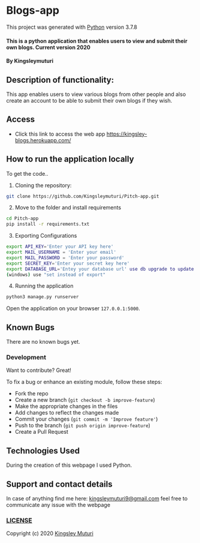 # Blogs-app

This project was generated with [Python](https://github.com/python) version 3.7.8
  
#### This is a python application that enables users to view and submit their own blogs. Current version 2020
</table>
</tr>
</td>

#### By **Kingsleymuturi**
  
## Description of functionality:
This app enables users to view various blogs from other people and also create an account to be able to submit their own blogs if they wish.
## Access
* Click this link to access the web app https://kingsley-blogs.herokuapp.com/

## How to run the application locally
To get the code..

1. Cloning the repository:
  ```bash
  git clone https://github.com/Kingsleymuturi/Pitch-app.git
  ```
2. Move to the folder and install requirements
  ```bash
  cd Pitch-app
  pip install -r requirements.txt
  ```
3. Exporting Configurations
  ```bash
  export API_KEY='Enter your API key here'
  export MAIL_USERNAME = 'Enter your email'
  export MAIL_PASSWORD = 'Enter your password'
  export SECRET_KEY='Enter your secret key here'
  export DATABASE_URL='Entey your database url' use db upgrade to update your database
  (windows) use "set instead of export"
  ```
4. Running the application
  ```bash
  python3 manage.py runserver
  ```
Open the application on your browser `127.0.0.1:5000`.

## Known Bugs
There are no known bugs yet.
### Development
Want to contribute? Great!

To fix a bug or enhance an existing module, follow these steps:

- Fork the repo
- Create a new branch (`git checkout -b improve-feature`)
- Make the appropriate changes in the files
- Add changes to reflect the changes made
- Commit your changes (`git commit -m 'Improve feature'`)
- Push to the branch (`git push origin improve-feature`)
- Create a Pull Request 

## Technologies Used
During the creation of this webpage I used Python.
## Support and contact details
In case of anything find me here: kingsleymuturi9@gmail.com feel free to communicate any issue with the webpage

### [LICENSE](https://github.com/Kingsleymuturi/Blogs/blob/master/LICENSE)
Copyright (c) 2020 [Kingsley Muturi ](https://github.com/Kingsleymuturi)
